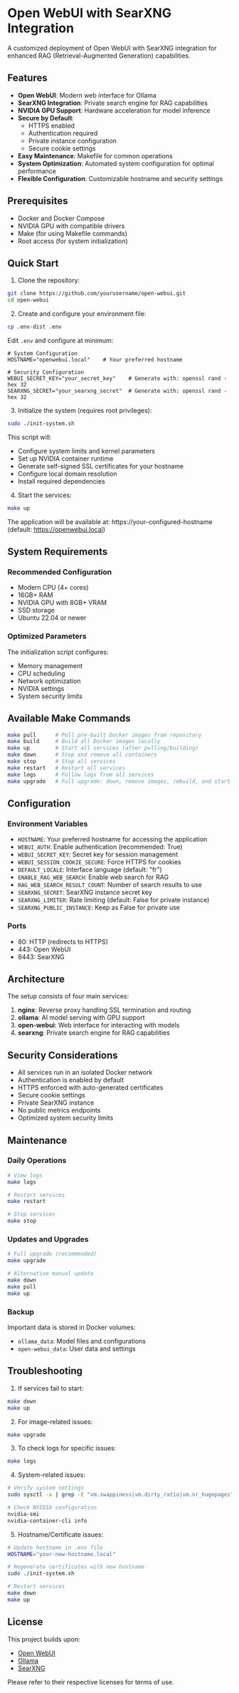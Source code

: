 # Open WebUI with SearXNG Integration

A customized deployment of Open WebUI with SearXNG integration for enhanced RAG (Retrieval-Augmented Generation) capabilities.

## Features

- **Open WebUI**: Modern web interface for Ollama
- **SearXNG Integration**: Private search engine for RAG capabilities
- **NVIDIA GPU Support**: Hardware acceleration for model inference
- **Secure by Default**: 
  - HTTPS enabled
  - Authentication required
  - Private instance configuration
  - Secure cookie settings
- **Easy Maintenance**: Makefile for common operations
- **System Optimization**: Automated system configuration for optimal performance
- **Flexible Configuration**: Customizable hostname and security settings

## Prerequisites

- Docker and Docker Compose
- NVIDIA GPU with compatible drivers
- Make (for using Makefile commands)
- Root access (for system initialization)

## Quick Start

1. Clone the repository:
```bash
git clone https://github.com/yourusername/open-webui.git
cd open-webui
```

2. Create and configure your environment file:
```bash
cp .env-dist .env
```

Edit `.env` and configure at minimum:
```env
# System Configuration
HOSTNAME="openwebui.local"    # Your preferred hostname

# Security Configuration
WEBUI_SECRET_KEY="your_secret_key"    # Generate with: openssl rand -hex 32
SEARXNG_SECRET="your_searxng_secret"  # Generate with: openssl rand -hex 32
```

3. Initialize the system (requires root privileges):
```bash
sudo ./init-system.sh
```
This script will:
- Configure system limits and kernel parameters
- Set up NVIDIA container runtime
- Generate self-signed SSL certificates for your hostname
- Configure local domain resolution
- Install required dependencies

4. Start the services:
```bash
make up
```

The application will be available at: https://your-configured-hostname
(default: https://openwebui.local)

## System Requirements

### Recommended Configuration
- Modern CPU (4+ cores)
- 16GB+ RAM
- NVIDIA GPU with 8GB+ VRAM
- SSD storage
- Ubuntu 22.04 or newer

### Optimized Parameters
The initialization script configures:
- Memory management
- CPU scheduling
- Network optimization
- NVIDIA settings
- System security limits

## Available Make Commands

```bash
make pull      # Pull pre-built Docker images from repository
make build     # Build all Docker images locally
make up        # Start all services (after pulling/building)
make down      # Stop and remove all containers
make stop      # Stop all services
make restart   # Restart all services
make logs      # Follow logs from all services
make upgrade   # Full upgrade: down, remove images, rebuild, and start
```

## Configuration

### Environment Variables

- `HOSTNAME`: Your preferred hostname for accessing the application
- `WEBUI_AUTH`: Enable authentication (recommended: True)
- `WEBUI_SECRET_KEY`: Secret key for session management
- `WEBUI_SESSION_COOKIE_SECURE`: Force HTTPS for cookies
- `DEFAULT_LOCALE`: Interface language (default: "fr")
- `ENABLE_RAG_WEB_SEARCH`: Enable web search for RAG
- `RAG_WEB_SEARCH_RESULT_COUNT`: Number of search results to use
- `SEARXNG_SECRET`: SearXNG instance secret key
- `SEARXNG_LIMITER`: Rate limiting (default: False for private instance)
- `SEARXNG_PUBLIC_INSTANCE`: Keep as False for private use

### Ports

- 80: HTTP (redirects to HTTPS)
- 443: Open WebUI
- 8443: SearXNG

## Architecture

The setup consists of four main services:

1. **nginx**: Reverse proxy handling SSL termination and routing
2. **ollama**: AI model serving with GPU support
3. **open-webui**: Web interface for interacting with models
4. **searxng**: Private search engine for RAG capabilities

## Security Considerations

- All services run in an isolated Docker network
- Authentication is enabled by default
- HTTPS enforced with auto-generated certificates
- Secure cookie settings
- Private SearXNG instance
- No public metrics endpoints
- Optimized system security limits

## Maintenance

### Daily Operations
```bash
# View logs
make logs

# Restart services
make restart

# Stop services
make stop
```

### Updates and Upgrades
```bash
# Full upgrade (recommended)
make upgrade

# Alternative manual update
make down
make pull
make up
```

### Backup
Important data is stored in Docker volumes:
- `ollama_data`: Model files and configurations
- `open-webui_data`: User data and settings

## Troubleshooting

1. If services fail to start:
```bash
make down
make up
```

2. For image-related issues:
```bash
make upgrade
```

3. To check logs for specific issues:
```bash
make logs
```

4. System-related issues:
```bash
# Verify system settings
sudo sysctl -a | grep -E "vm.swappiness|vm.dirty_ratio|vm.nr_hugepages"

# Check NVIDIA configuration
nvidia-smi
nvidia-container-cli info
```

5. Hostname/Certificate issues:
```bash
# Update hostname in .env file
HOSTNAME="your-new-hostname.local"

# Regenerate certificates with new hostname
sudo ./init-system.sh

# Restart services
make down
make up
```

## License

This project builds upon:
- [Open WebUI](https://github.com/open-webui/open-webui)
- [Ollama](https://github.com/ollama/ollama)
- [SearXNG](https://github.com/searxng/searxng)

Please refer to their respective licenses for terms of use. 